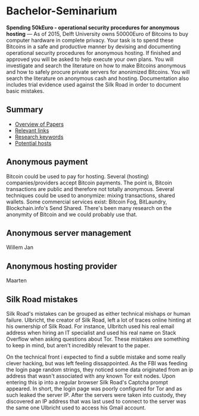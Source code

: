 # Bachelor-Seminarium

**Spending 50kEuro - operational security procedures for anonymous hosting** — As of 2015, Delft University owns 50000Euro of Bitcoins to buy computer hardware in complete privacy. Your task is to spend these Bitcoins in a safe and productive manner by devising and documenting operational security procedures for anonymous hosting. If finished and approved you will be asked to help execute your own plans. You will investigate and search the literature on how to make Bitcoins anonymous and how to safely procure private servers for anonimized Bitcoins. You will search the literature on anonymous cash and hosting. Documentation also includes trial evidence used against the Silk Road in order to document basic mistakes.

## Summary
 - [Overview of Papers](Overview.md)
 - [Relevant links](Links.md)
 - [Research keywords](Keywords.md)
 - [Potential hosts](Hosts.md)


## Anonymous payment
Bitcoin could be used to pay for hosting. Several (hosting) companies/providers accept Bitcoin payments. The point is, Bitcoin transactions are public and therefore not totally anonymous. Several techniques could be used to anonymize: mixing transactions, shared wallets. Some commercial services exist: Bitcoin Fog, BitLaundry, Blockchain.info's Send Shared. There's been many research on the anonymity of Bitcoin and we could probably use that. 

## Anonymous server management
Willem Jan

## Anonymous hosting provider
Maarten

## Silk Road mistakes
Silk Road's mistakes can be grouped as either technical mishaps or human failure. Ulbricht, the creator of Silk Road, left a lot of traces online hinting at his ownership of Silk Road. For instance, Ulbritch used his real email address when hiring an IT specialist and used his real name on Stack Overflow when asking questions about Tor. These mistakes are something to keep in mind, but aren't incredibly relevant to the paper.

On the technical front i expected to find a subtle mistake and some really clever hacking, but was left feeling dissappointed. As the FBI was feeding the login page random strings, they noticed some data originated from an ip address that wasn't associated with any known Tor exit nodes. Upon entering this ip into a regular browser Silk Road's Captcha prompt appeared. In short, the login page was poorly configured for Tor and as such leaked the server IP. After the servers were taken into custody, they discovered an IP address that was last used to connect to the server was the same one Ulbricht used to access his Gmail account. 

